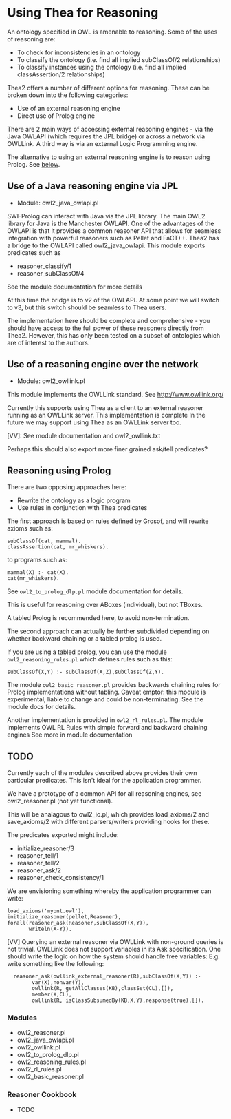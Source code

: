 # Using Thea for Reasoning

An ontology specified in OWL is amenable to reasoning. Some of the
uses of reasoning are:

 * To check for inconsistencies in an ontology
 * To classify the ontology (i.e. find all implied subClassOf/2 relationships)
 * To classify instances using the ontology (i.e. find all implied classAssertion/2 relationships)

Thea2 offers a number of different options for reasoning. These can be
broken down into the following categories:

 * Use of an external reasoning engine
 * Direct use of Prolog engine

There are 2 main ways of accessing external reasoning engines - via
the Java OWLAPI (which requires the JPL bridge) or across a network
via OWLLink. A third way is via an external Logic Programming engine.

The alternative to using an external reasoning engine is to reason
using Prolog.  See [below](#reasoning-using-prolog).

## Use of a Java reasoning engine via JPL

  * Module: owl2_java_owlapi.pl

SWI-Prolog can interact with Java via the JPL library. The main OWL2
library for Java is the Manchester OWLAPI. One of the advantages of
the OWLAPI is that it provides a common reasoner API that allows for
seamless integration with powerful reasoners such as Pellet and
FaCT++. Thea2 has a bridge to the OWLAPI called owl2_java_owlapi. This
module exports predicates such as

  * reasoner_classify/1
  * reasoner_subClassOf/4

See the module documentation for more details

At this time the bridge is to v2 of the OWLAPI. At some point we will
switch to v3, but this switch should be seamless to Thea users.

The implementation here should be complete and comprehensive - you
should have access to the full power of these reasoners directly from
Thea2. However, this has only been tested on a subset of ontologies
which are of interest to the authors.

## Use of a reasoning engine over the network

  * Module: owl2_owllink.pl

This module implements the OWLLink standard. See http://www.owllink.org/

Currently this supports using Thea as a client to an external reasoner
running as an OWLLink server. This implementation is complete
In the future we may support using Thea as an OWLLink
server too.

[VV]: See module documentation and owl2_owllink.txt

Perhaps this should also export more finer grained ask/tell predicates?

## Reasoning using Prolog

There are two opposing approaches here:

  * Rewrite the ontology as a logic program
  * Use rules in conjunction with Thea predicates

The first approach is based on rules defined by Grosof, and will
rewrite axioms such as:

```
subClassOf(cat, mammal).
classAssertion(cat, mr_whiskers).
```

to programs such as:

```
mammal(X) :- cat(X).
cat(mr_whiskers).
```

See `owl2_to_prolog_dlp.pl` module documentation for details.

This is useful for reasoning over ABoxes (individual), but not TBoxes.

A tabled Prolog is recommended here, to avoid non-termination.

The second approach can actually be further subdivided depending on
whether backward chaining or a tabled prolog is used.

If you are using a tabled prolog, you can use the module
`owl2_reasoning_rules.pl` which defines rules such as this:

```
subClassOf(X,Y) :- subClassOf(X,Z),subClassOf(Z,Y).
```

The module `owl2_basic_reasoner.pl` provides backwards chaining rules
for Prolog implementations without tabling. Caveat emptor: this module
is experimental, liable to change and could be non-terminating. See the
module docs for details.

Another implementation is provided in `owl2_rl_rules.pl`. The module
implements OWL RL Rules with simple forward and backward chaining engines
See more in module documentation

## TODO

Currently each of the modules described above provides their own
particular predicates. This isn't ideal for the application
programmer.

We have a prototype of a common API for all reasoning engines, see
owl2_reasoner.pl (not yet functional).

This will be analagous to owl2_io.pl, which provides
load_axioms/2 and save_axioms/2 with different parsers/writers
providing hooks for these.

The predicates exported might include:

  * initialize_reasoner/3
  * reasoner_tell/1
  * reasoner_tell/2
  * reasoner_ask/2
  * reasoner_check_consistency/1

We are envisioning something whereby the application programmer can write:

```
load_axioms('myont.owl'),
initialize_reasoner(pellet,Reasoner),
forall(reasoner_ask(Reasoner,subClassOf(X,Y)),
       writeln(X-Y)).
```

[VV] Querying an external reasoner via OWLLink with non-ground queries is not trivial.
OWLLink does not support variables in its Ask specification. One should write the logic
on how the system should handle free variables:
E.g. write something like the following:

```
  reasoner_ask(owllink_external_reasoner(R),subClassOf(X,Y)) :-
	    var(X),nonvar(Y),
		owllink(R, getAllClasses(KB),classSet(CL),[]),
		member(X,CL),
		owllink(R, isClassSubsumedBy(KB,X,Y),response(true),[]).
```


### Modules

  * owl2_reasoner.pl
  * owl2_java_owlapi.pl
  * owl2_owllink.pl
  * owl2_to_prolog_dlp.pl
  * owl2_reasoning_rules.pl
  * owl2_rl_rules.pl
  * owl2_basic_reasoner.pl

### Reasoner Cookbook

  * TODO


